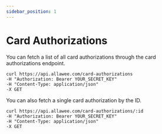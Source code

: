 ```yaml
---
sidebar_position: 1
---
```


# Card Authorizations

You can fetch a list of all card authorizations through the card authorizations endpoint.

```
curl https://api.allawee.com/card-authorizations
-H "Authorization: Bearer YOUR_SECRET_KEY"
-H "Content-Type: application/json"
-X GET
```

You can also fetch a single card authorization by the ID.

```
curl https://api.allawee.com/card-authorizations/:id
-H "Authorization: Bearer YOUR_SECRET_KEY"
-H "Content-Type: application/json"
-X GET
```
